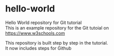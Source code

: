 # hello-world
Hello World repository for Git tutorial  
This is an example repository for the Git tutoial on https://www.w3schools.com  

This repository is built step by step in the tutorial.  
It now includes steps for Github  

